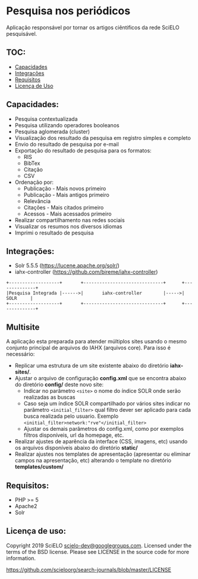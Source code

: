 # Pesquisa nos periódicos

Aplicação responsável por tornar os artigos ciêntificos da rede SciELO pesquisável.

## TOC:

 - [Capacidades](#capacidades)
 - [Integrações](#integrações)
 - [Requisitos](#requisitos)
 - [Licença de Uso](#licença-de-uso)

## Capacidades:

* Pesquisa contextualizada
* Pesquisa utilizando operadores booleanos
* Pesquisa aglomerada (cluster)
* Visualização dos resultado da pesquisa em registro simples e completo
* Envio do resultado de pesquisa por e-mail
* Exportação do resultado de pesquisa para os formatos:
    * RIS
    * BibTex
    * Citação
    * CSV
* Ordenação por:
    * Publicação - Mais novos primeiro
    * Publicação - Mais antigos primeiro
    * Relevância
    * Citações - Mais citados primeiro
    * Acessos - Mais acessados primeiro
* Realizar compartilhamento nas redes sociais
* Visualizar os resumos nos diversos idiomas
* Imprimi o resultado de pesquisa

## Integrações:

* Solr 5.5.5 (https://lucene.apache.org/solr/)
* iahx-controller (https://github.com/bireme/iahx-controller)

```
+-------------------+       +------------------------------+      +--------------+
|Pesquisa Integrada |------>|       iahx-controller        |----->|     SOLR     |
+-------------------+       +------------------------------+      +--------------+
```


## Multisite

A aplicação esta preparada para atender múltiplos sites usando o mesmo conjunto principal de arquivos do IAHX (arquivos core). Para isso é necessário:

* Replicar uma estrutura de um site existente abaixo do diretório **iahx-sites/**. 
* Ajustar o arquivo de configuração **config.xml** que se encontra abaixo do diretório **config/** deste novo site:
    * Indicar no parâmetro ```<site>``` o nome do índice SOLR onde serão realizadas as buscas
    * Caso seja um índice SOLR compartilhado por vários sites indicar no parâmetro ```<initial_filter>``` qual filtro dever ser aplicado para cada busca realizada pelo usuario. 
Exemplo ```<initial_filter>network:"rve"</initial_filter>```
    * Ajustar os demais parâmetros do config.xml, como por exemplos filtros disponíveis, url da homepage, etc.
* Realizar ajustes de aparência da interface (CSS, imagens, etc) usando os arquivos disponíveis abaixo do diretório **static/**
* Realizar ajustes nos templates de apresentação (apresentar ou eliminar campos na apresentação, etc) alterando o template no diretório **templates/custom/**


## Requisitos:

* PHP >= 5
* Apache2
* Solr


## Licença de uso:

Copyright 2019 SciELO <scielo-dev@googlegroups.com>. Licensed under the terms
of the BSD license. Please see LICENSE in the source code for more
information.

https://github.com/scieloorg/search-journals/blob/master/LICENSE
